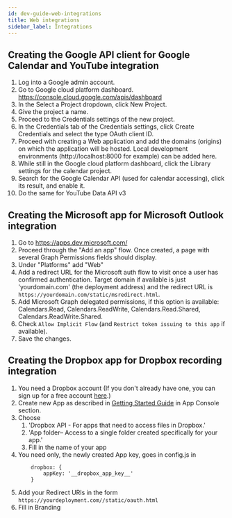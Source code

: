 ```yaml
---
id: dev-guide-web-integrations
title: Web integrations
sidebar_label: Integrations
---
```


## Creating the Google API client for Google Calendar and YouTube integration

1. Log into a Google admin account.
1. Go to Google cloud platform dashboard. https://console.cloud.google.com/apis/dashboard
1. In the Select a Project dropdown, click New Project.
1. Give the project a name.
1. Proceed to the Credentials settings of the new project.
1. In the Credentials tab of the Credentials settings, click Create Credentials and select the type OAuth client ID.
1. Proceed with creating a Web application and add the domains (origins) on which the application will be hosted. Local development environments (http://localhost:8000 for example) can be added here.
1. While still in the Google cloud platform dashboard, click the Library settings for the calendar project.
1. Search for the Google Calendar API (used for calendar accessing), click its result, and enable it.
1. Do the same for YouTube Data API v3

## Creating the Microsoft app for Microsoft Outlook integration

1. Go to https://apps.dev.microsoft.com/
1. Proceed through the "Add an app" flow. Once created, a page with several Graph Permissions fields should display.
1. Under "Platforms" add "Web"
1. Add a redirect URL for the Microsoft auth flow to visit once a user has confirmed authentication. Target domain if available is just 'yourdomain.com' (the deployment address) and the redirect URL is `https://yourdomain.com/static/msredirect.html`.
1. Add Microsoft Graph delegated permissions, if this option is available: Calendars.Read, Calendars.ReadWrite, Calendars.Read.Shared, Calendars.ReadWrite.Shared.
1. Check `Allow Implicit Flow` (and `Restrict token issuing to this app` if available).
1. Save the changes.

## Creating the Dropbox app for Dropbox recording integration

1. You need a Dropbox account (If you don't already have one, you can sign up for a free account [here](https://www.dropbox.com/register).)
1. Create new App as described in [Getting Started Guide](https://www.dropbox.com/developers/reference/getting-started?_tk=guides_lp&_ad=guides2&_camp=get_started#app%20console) in App Console section.
1. Choose
    1. 'Dropbox API - For apps that need to access files in Dropbox.' 
    1. 'App folder– Access to a single folder created specifically for your app.'
    1. Fill in the name of your app
1. You need only, the newly created App key, goes in config.js in 
    ```
        dropbox: {
            appKey: '__dropbox_app_key__'
        }
    ```
1. Add your Redirect URIs in the form `https://yourdeployment.com//static/oauth.html`
1. Fill in Branding
